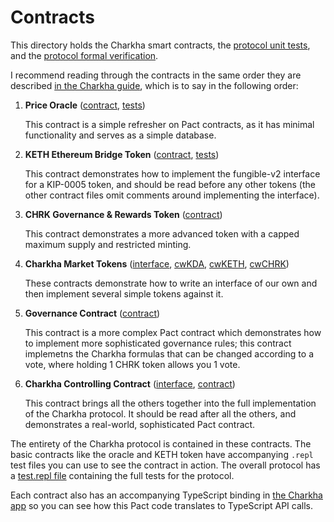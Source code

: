 # Contracts

This directory holds the Charkha smart contracts, the [protocol unit tests](./test.repl), and the [protocol formal verification](./verify.repl).

I recommend reading through the contracts in the same order they are described [in the Charkha guide](../guide/), which is to say in the following order:

1. **Price Oracle** ([contract](./oracle/oracle.pact), [tests](./oracle/oracle.repl))

   This contract is a simple refresher on Pact contracts, as it has minimal functionality and serves as a simple database.

2. **KETH Ethereum Bridge Token** ([contract](./tokens/keth.pact), [tests](./tokens/keth.repl))

   This contract demonstrates how to implement the fungible-v2 interface for a KIP-0005 token, and should be read before any other tokens (the other contract files omit comments around implementing the interface).

3. **CHRK Governance & Rewards Token** ([contract](./tokens/chrk.pact))

   This contract demonstrates a more advanced token with a capped maximum supply and restricted minting.

4. **Charkha Market Tokens** ([interface](./interfaces/market-interface.pact), [cwKDA](./markets/cwKDA.pact), [cwKETH](./markets/cwKETH.pact), [cwCHRK](./markets/cwCHRK.pact))

   These contracts demonstrate how to write an interface of our own and then implement several simple tokens against it.

5. **Governance Contract** ([contract](./governance.pact))

   This contract is a more complex Pact contract which demonstrates how to implement more sophisticated governance rules; this contract implemetns the Charkha formulas that can be changed according to a vote, where holding 1 CHRK token allows you 1 vote.

6. **Charkha Controlling Contract** ([interface](./interfaces/controller-interface.pact), [contract](./controller.pact))

   This contract brings all the others together into the full implementation of the Charkha protocol. It should be read after all the others, and demonstrates a real-world, sophisticated Pact contract.

The entirety of the Charkha protocol is contained in these contracts. The basic contracts like the oracle and KETH token have accompanying `.repl` test files you can use to see the contract in action. The overall protocol has a [test.repl file](./test.repl) containing the full tests for the protocol.

Each contract also has an accompanying TypeScript binding in [the Charkha app](../frontend/src/contracts) so you can see how this Pact code translates to TypeScript API calls.

